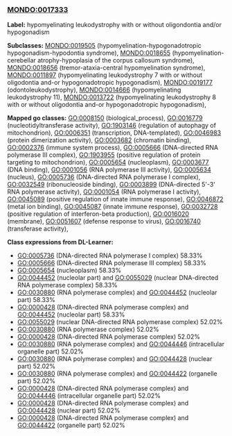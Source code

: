 
### [MONDO:0017333](http://purl.obolibrary.org/obo/MONDO_0017333)
**Label:** hypomyelinating leukodystrophy with or without oligondontia and/or hypogonadism

**Subclasses:** [MONDO:0019505](http://purl.obolibrary.org/obo/MONDO_0019505) (hypomyelination-hypogonadotropic hypogonadism-hypodontia syndrome), [MONDO:0018655](http://purl.obolibrary.org/obo/MONDO_0018655) (hypomyelination-cerebellar atrophy-hypoplasia of the corpus callosum syndrome), [MONDO:0018656](http://purl.obolibrary.org/obo/MONDO_0018656) (tremor-ataxia-central hypomyelination syndrome), [MONDO:0011897](http://purl.obolibrary.org/obo/MONDO_0011897) (hypomyelinating leukodystrophy 7 with or without oligodontia and-or hypogonadotropic hypogonadism), [MONDO:0019177](http://purl.obolibrary.org/obo/MONDO_0019177) (odontoleukodystrophy), [MONDO:0014666](http://purl.obolibrary.org/obo/MONDO_0014666) (hypomyelinating leukodystrophy 11), [MONDO:0013722](http://purl.obolibrary.org/obo/MONDO_0013722) (hypomyelinating leukodystrophy 8 with or without oligodontia and-or hypogonadotropic hypogonadism), 

**Mapped go classes:** [GO:0008150](http://purl.obolibrary.org/obo/GO_0008150) (biological_process), [GO:0016779](http://purl.obolibrary.org/obo/GO_0016779) (nucleotidyltransferase activity), [GO:1903146](http://purl.obolibrary.org/obo/GO_1903146) (regulation of autophagy of mitochondrion), [GO:0006351](http://purl.obolibrary.org/obo/GO_0006351) (transcription, DNA-templated), [GO:0046983](http://purl.obolibrary.org/obo/GO_0046983) (protein dimerization activity), [GO:0003682](http://purl.obolibrary.org/obo/GO_0003682) (chromatin binding), [GO:0002376](http://purl.obolibrary.org/obo/GO_0002376) (immune system process), [GO:0005666](http://purl.obolibrary.org/obo/GO_0005666) (DNA-directed RNA polymerase III complex), [GO:1903955](http://purl.obolibrary.org/obo/GO_1903955) (positive regulation of protein targeting to mitochondrion), [GO:0005654](http://purl.obolibrary.org/obo/GO_0005654) (nucleoplasm), [GO:0003677](http://purl.obolibrary.org/obo/GO_0003677) (DNA binding), [GO:0001056](http://purl.obolibrary.org/obo/GO_0001056) (RNA polymerase III activity), [GO:0005634](http://purl.obolibrary.org/obo/GO_0005634) (nucleus), [GO:0005736](http://purl.obolibrary.org/obo/GO_0005736) (DNA-directed RNA polymerase I complex), [GO:0032549](http://purl.obolibrary.org/obo/GO_0032549) (ribonucleoside binding), [GO:0003899](http://purl.obolibrary.org/obo/GO_0003899) (DNA-directed 5'-3' RNA polymerase activity), [GO:0001054](http://purl.obolibrary.org/obo/GO_0001054) (RNA polymerase I activity), [GO:0045089](http://purl.obolibrary.org/obo/GO_0045089) (positive regulation of innate immune response), [GO:0046872](http://purl.obolibrary.org/obo/GO_0046872) (metal ion binding), [GO:0045087](http://purl.obolibrary.org/obo/GO_0045087) (innate immune response), [GO:0032728](http://purl.obolibrary.org/obo/GO_0032728) (positive regulation of interferon-beta production), [GO:0016020](http://purl.obolibrary.org/obo/GO_0016020) (membrane), [GO:0051607](http://purl.obolibrary.org/obo/GO_0051607) (defense response to virus), [GO:0016740](http://purl.obolibrary.org/obo/GO_0016740) (transferase activity), 

**Class expressions from DL-Learner:**

- [GO:0005736](http://purl.obolibrary.org/obo/GO_0005736) (DNA-directed RNA polymerase I complex) 58.33%
- [GO:0005666](http://purl.obolibrary.org/obo/GO_0005666) (DNA-directed RNA polymerase III complex) 58.33%
- [GO:0005654](http://purl.obolibrary.org/obo/GO_0005654) (nucleoplasm) 58.33%
- [GO:0044452](http://purl.obolibrary.org/obo/GO_0044452) (nucleolar part) and [GO:0055029](http://purl.obolibrary.org/obo/GO_0055029) (nuclear DNA-directed RNA polymerase complex) 58.33%
- [GO:0030880](http://purl.obolibrary.org/obo/GO_0030880) (RNA polymerase complex) and [GO:0044452](http://purl.obolibrary.org/obo/GO_0044452) (nucleolar part) 58.33%
- [GO:0000428](http://purl.obolibrary.org/obo/GO_0000428) (DNA-directed RNA polymerase complex) and [GO:0044452](http://purl.obolibrary.org/obo/GO_0044452) (nucleolar part) 58.33%
- [GO:0055029](http://purl.obolibrary.org/obo/GO_0055029) (nuclear DNA-directed RNA polymerase complex) 52.02%
- [GO:0030880](http://purl.obolibrary.org/obo/GO_0030880) (RNA polymerase complex) 52.02%
- [GO:0000428](http://purl.obolibrary.org/obo/GO_0000428) (DNA-directed RNA polymerase complex) 52.02%
- [GO:0030880](http://purl.obolibrary.org/obo/GO_0030880) (RNA polymerase complex) and [GO:0044446](http://purl.obolibrary.org/obo/GO_0044446) (intracellular organelle part) 52.02%
- [GO:0030880](http://purl.obolibrary.org/obo/GO_0030880) (RNA polymerase complex) and [GO:0044428](http://purl.obolibrary.org/obo/GO_0044428) (nuclear part) 52.02%
- [GO:0030880](http://purl.obolibrary.org/obo/GO_0030880) (RNA polymerase complex) and [GO:0044422](http://purl.obolibrary.org/obo/GO_0044422) (organelle part) 52.02%
- [GO:0000428](http://purl.obolibrary.org/obo/GO_0000428) (DNA-directed RNA polymerase complex) and [GO:0044446](http://purl.obolibrary.org/obo/GO_0044446) (intracellular organelle part) 52.02%
- [GO:0000428](http://purl.obolibrary.org/obo/GO_0000428) (DNA-directed RNA polymerase complex) and [GO:0044428](http://purl.obolibrary.org/obo/GO_0044428) (nuclear part) 52.02%
- [GO:0000428](http://purl.obolibrary.org/obo/GO_0000428) (DNA-directed RNA polymerase complex) and [GO:0044422](http://purl.obolibrary.org/obo/GO_0044422) (organelle part) 52.02%


